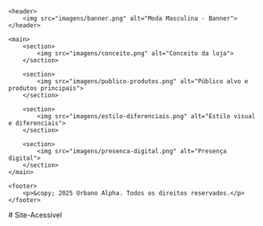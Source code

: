 <!DOCTYPE html>
<html lang="pt-BR">
<head>
    <meta charset="UTF-8">
    <meta name="viewport" content="width=device-width, initial-scale=1.0">
    <title>Urbano Alpha - Moda Masculina</title>
    <link rel="stylesheet" href="style.css">
</head>
<body>

    <header>
        <img src="imagens/banner.png" alt="Moda Masculina - Banner">
    </header>

    <main>
        <section>
            <img src="imagens/conceito.png" alt="Conceito da loja">
        </section>

        <section>
            <img src="imagens/publico-produtos.png" alt="Público alvo e produtos principais">
        </section>

        <section>
            <img src="imagens/estilo-diferenciais.png" alt="Estilo visual e diferenciais">
        </section>

        <section>
            <img src="imagens/presenca-digital.png" alt="Presença digital">
        </section>
    </main>

    <footer>
        <p>&copy; 2025 Urbano Alpha. Todos os direitos reservados.</p>
    </footer>

</body>
</html>
# Site-Acessivel
